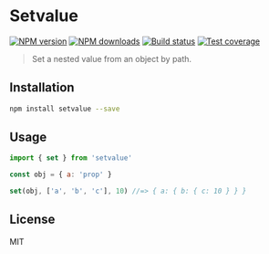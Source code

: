 # Setvalue

[![NPM version][npm-image]][npm-url]
[![NPM downloads][downloads-image]][downloads-url]
[![Build status][travis-image]][travis-url]
[![Test coverage][coveralls-image]][coveralls-url]

> Set a nested value from an object by path.

## Installation

```sh
npm install setvalue --save
```

## Usage

```js
import { set } from 'setvalue'

const obj = { a: 'prop' }

set(obj, ['a', 'b', 'c'], 10) //=> { a: { b: { c: 10 } } }
```

## License

MIT

[npm-image]: https://img.shields.io/npm/v/setvalue.svg?style=flat
[npm-url]: https://npmjs.org/package/setvalue
[downloads-image]: https://img.shields.io/npm/dm/setvalue.svg?style=flat
[downloads-url]: https://npmjs.org/package/setvalue
[travis-image]: https://img.shields.io/travis/blakeembrey/setvalue.svg?style=flat
[travis-url]: https://travis-ci.org/blakeembrey/setvalue
[coveralls-image]: https://img.shields.io/coveralls/blakeembrey/setvalue.svg?style=flat
[coveralls-url]: https://coveralls.io/r/blakeembrey/setvalue?branch=master
